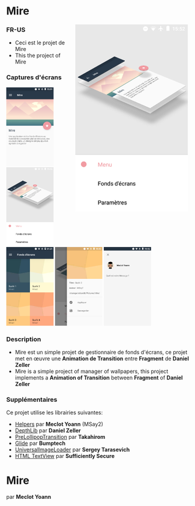 # Mire

<img src="screenshots/mire_02.png" width="300" align="right" hspace="20">

### FR-US
* Ceci est le projet de Mire
* This the project of Mire


### Captures d'écrans
<img src="screenshots/mire_01.png" width="25%">
<img src="screenshots/mire_02.png" width="25%">
<img src="screenshots/mire_03.png" width="25%">
<img src="screenshots/mire_04.png" width="25%">
<img src="screenshots/mire_05.png" width="25%">

### Description
* Mire est un simple projet de gestionnaire de fonds d'écrans, ce projet met en œuvre une **Animation de Transition** entre **Fragment** de **Daniel Zeller**
* Mire is a simple project of manager of wallpapers, this project implements a **Animation of Transition** between **Fragment** of **Daniel Zeller**


### Supplémentaires
Ce projet utilise les librairies suivantes:
* [Helpers](https://github.com/msay2) par **Meclot Yoann** (MSay2)
* [DepthLib](https://github.com/danielzeller/Depth-LIB-Android-) par **Daniel Zeller**
* [PreLollipopTransition](https://github.com/takahirom/PreLollipopTransition) par **Takahirom**
* [Glide](https://github.com/bumptech/glide) par **Bumptech**
* [UniversalImageLoader](https://github.com/nostra13/Android-Universal-Image-Loader) par **Sergey Tarasevich**
* [HTML TextView](https://github.com/SufficientlySecure/html-textview) par **Sufficiently Secure**

# Mire
par **Meclot Yoann**
